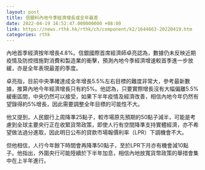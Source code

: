 ```yaml
---
layout: post
title: 信銀料內地今季經濟增長或全年最差
date: 2022-04-19 16:52:47.000000000 +08:00
link: https://news.rthk.hk/rthk/ch/component/k2/1644663-20220419.htm
categories: rthk
---
```


內地首季經濟按年增長4.8%。信銀國際首席經濟師卓亮認為，數據仍未反映近期疫情及防控措施對消費和製造業的衝擊，預測內地今季經濟增速較首季進一步放緩，亦是全年表現最差的季度。

卓亮指，目前中央準確達成全年增長5.5%左右目標的難度非常大，參考最新數據，推算內地今年經濟增長只有約5%。他認為，只要實際增長沒有大幅偏離5.5%緩衝區間，中央仍然可以接受，如果下半年疫情及經濟改善，相信內地今年仍然有望錄得約5%增長，因此需要調整全年目標的可能性不大。

他又提到，人民銀行上周降準25點子，較市場原先預期的50點子減半，可能是考慮到全球主要央行正在收緊貨幣政策，即使人行有空間降準支持實體經濟，亦不希望做法過分進取，因此明日公布的貸款市場報價利率（LPR）下調機會不大。

但他相信，人行今年餘下時間會再降準50點子，至於LPR下月亦有機會減10點子。他指出，外圍央行可能陸續於下半年加息，相信內地放寬貨幣政策的舉措會集中在上半年進行。
